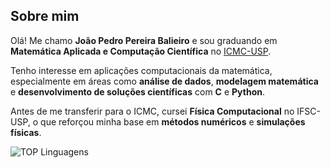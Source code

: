 ## Sobre mim

Olá! Me chamo **João Pedro Pereira Balieiro** e sou graduando em **Matemática Aplicada e Computação Científica** no [ICMC-USP](https://www.icmc.usp.br/).

Tenho interesse em aplicações computacionais da matemática, especialmente em áreas como **análise de dados**, **modelagem matemática** e **desenvolvimento de soluções científicas** com **C** e **Python**.

Antes de me transferir para o ICMC, cursei **Física Computacional** no IFSC-USP, o que reforçou minha base em **métodos numéricos** e **simulações físicas**.

![TOP Linguagens](https://github-readme-stats.vercel.app/api/top-langs/?username=joaobalieiro&layout=compact&theme=dracula)
